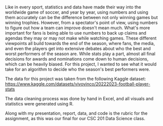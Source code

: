 Like in every sport, statistics and data have made their way into the worldwide game of soccer, and year by year, using numbers and using them accurately can be the difference between not only winning games but winning trophies. However, from a spectator's point of view, using numbers to figure out how a team can improve doesn't mean much. What's more important for fans is being able to use numbers to back up claims and agendas they may or may not make while watching games. These different viewpoints all build towards the end of the season, where fans, the media, and even the players get into extensive debates about who the best and worst performers of the season are. While stats play a part, almost all final decisions for awards and nominations come down to human decisions, which can be heavily biased. For this project, I wanted to see what it would take for an algorithm to decide who the season's best performers were. 



The data for this project was taken from the following Kaggle dataset: https://www.kaggle.com/datasets/vivovinco/20222023-football-player-stats

The data cleaning process was done by hand in Excel, and all visuals and statistics were generated using R.

Along with my presentation, report, data, and code is the rubric for the assignment, as this was our final for our CSC 201 Data Science class.

